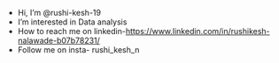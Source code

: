 - Hi, I’m @rushi-kesh-19
-  I’m interested in Data analysis
-  How to reach me on linkedin-https://www.linkedin.com/in/rushikesh-nalawade-b07b78231/
-  Follow me on insta- rushi_kesh_n

<!---
rushi-kesh-19/rushi-kesh-19 is a ✨ special ✨ repository because its `README.md` (this file) appears on your GitHub profile.
You can click the Preview link to take a look at your changes.
--->
